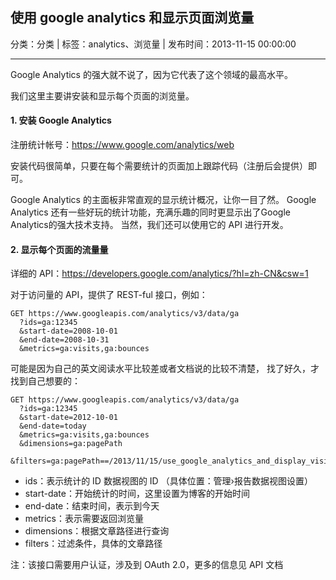 ## 使用 google analytics 和显示页面浏览量

分类：分类 | 标签：analytics、浏览量 | 发布时间：2013-11-15 00:00:00

___

Google Analytics 的强大就不说了，因为它代表了这个领域的最高水平。

我们这里主要讲安装和显示每个页面的浏览量。

#### 1. 安装 Google Analytics

注册统计帐号：https://www.google.com/analytics/web

安装代码很简单，只要在每个需要统计的页面加上跟踪代码（注册后会提供）即可。

Google Analytics 的主面板非常直观的显示统计概况，让你一目了然。
Google Analytics 还有一些好玩的统计功能，充满乐趣的同时更显示出了Google Analytics的强大技术支持。
当然，我们还可以使用它的 API 进行开发。

#### 2. 显示每个页面的流量量

详细的 API：https://developers.google.com/analytics/?hl=zh-CN&csw=1

对于访问量的 API，提供了 REST-ful 接口，例如：

	GET https://www.googleapis.com/analytics/v3/data/ga
	  ?ids=ga:12345
	  &start-date=2008-10-01
	  &end-date=2008-10-31
	  &metrics=ga:visits,ga:bounces
	  
可能是因为自己的英文阅读水平比较差或者文档说的比较不清楚，
找了好久，才找到自己想要的：

	GET https://www.googleapis.com/analytics/v3/data/ga
	  ?ids=ga:12345
	  &start-date=2012-10-01
	  &end-date=today
	  &metrics=ga:visits,ga:bounces
	  &dimensions=ga:pagePath
	  &filters=ga:pagePath==/2013/11/15/use_google_analytics_and_display_visits
	  
* ids：表示统计的 ID 数据视图的 ID （具体位置：管理›报告数据视图设置）
* start-date：开始统计的时间，这里设置为博客的开始时间
* end-date：结束时间，表示到今天
* metrics：表示需要返回浏览量
* dimensions：根据文章路径进行查询
* filters：过滤条件，具体的文章路径

注：该接口需要用户认证，涉及到 OAuth 2.0，更多的信息见 API 文档